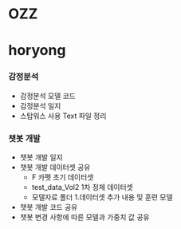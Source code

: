 # OZZ

# horyong

### 감정분석

* 감정분석 모델 코드 
* 감정분석 일지
* 스탑워스 사용 Text 파일 정리

### 챗봇 개발

* 챗봇 개발 일지
* 챗봇 개발 데이터셋 공유
  - F 카펫 초기 데이터셋
  - test_data_Vol2 1차 정제 데이터셋
  - 모델자료 폴더 
   1.데이터셋 추가 내용 및 훈련 모델 
* 챗봇 개발 코드 공유
* 챗봇 변경 사항에 따른 모델과 가중치 값 공유

